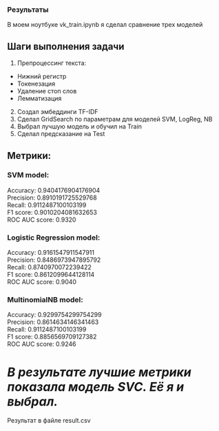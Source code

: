 ### Результаты
В моем ноутбуке vk_train.ipynb я сделал сравнение трех моделей    


## Шаги выполнения задачи

1) Препроцессинг текста:
  - Нижний регистр
  - Токенезация
  - Удаление стоп слов
  - Лемматизация
2) Создал эмбеддинги TF-IDF
3) Сделал GridSearch по параметрам для моделей SVM, LogReg, NB
4) Выбрал лучшую модель и обучил на Train
5) Сделал предсказание на Test

## Метрики:
### SVM model:  
Accuracy: 0.9404176904176904    
Precision: 0.8910191725529768    
Recall: 0.9112487100103199    
F1 score: 0.9010204081632653    
ROC AUC score: 0.9320


### Logistic Regression model:    
Accuracy: 0.9161547911547911    
Precision: 0.8486973947895792    
Recall: 0.8740970072239422    
F1 score: 0.8612099644128114    
ROC AUC score: 0.9040    

### MultinomialNB model:    
Accuracy: 0.9299754299754299    
Precision: 0.8614634146341463    
Recall: 0.9112487100103199    
F1 score: 0.8856569709127382    
ROC AUC score: 0.9246    


# *В результате лучшие метрики показала модель SVC. Её я и выбрал.*
Результат в файле result.csv
